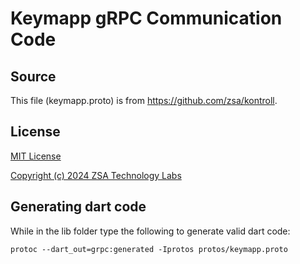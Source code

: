 # Keymapp gRPC Communication Code

## Source
This file (keymapp.proto) is from https://github.com/zsa/kontroll.

## License
[MIT License](https://github.com/zsa/kontroll/blob/main/LICENSE)

[Copyright (c) 2024 ZSA Technology Labs](https://github.com/zsa/kontroll/blob/main/LICENSE)

## Generating dart code

While in the lib folder type the following to generate valid dart code:
```
protoc --dart_out=grpc:generated -Iprotos protos/keymapp.proto
```
